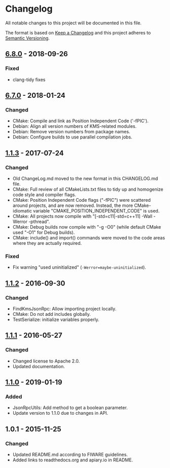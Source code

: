 # Changelog
All notable changes to this project will be documented in this file.

The format is based on [Keep a Changelog](https://keepachangelog.com/en/1.0.0/)
and this project adheres to [Semantic Versioning](https://semver.org/spec/v2.0.0.html).

## [6.8.0] - 2018-09-26

### Fixed
- clang-tidy fixes

## [6.7.0] - 2018-01-24

### Changed
- CMake: Compile and link as Position Independent Code ('-fPIC').
- Debian: Align all version numbers of KMS-related modules.
- Debian: Remove version numbers from package names.
- Debian: Configure builds to use parallel compilation jobs.

## [1.1.3] - 2017-07-24

### Changed
- Old ChangeLog.md moved to the new format in this CHANGELOG.md file.
- CMake: Full review of all CMakeLists.txt files to tidy up and homogenize code style and compiler flags.
- CMake: Position Independent Code flags ("-fPIC") were scattered around projects, and are now removed. Instead, the more CMake-idiomatic variable "CMAKE_POSITION_INDEPENDENT_CODE" is used.
- CMake: All projects now compile with "[-std=c11|-std=c++11] -Wall -Werror -pthread".
- CMake: Debug builds now compile with "-g -O0" (while default CMake used "-O1" for Debug builds).
- CMake: include() and import() commands were moved to the code areas where they are actually required.

### Fixed
- Fix warning "used uninitialized" (`-Werror=maybe-uninitialized`).

## [1.1.2] - 2016-09-30

### Changed
- FindKmsJsonRpc: Allow importing project locally.
- CMake: Do not add includes globally.
- TestSerialize: initialize variables properly.

## [1.1.1] - 2016-05-27

### Changed
- Changed license to Apache 2.0.
- Updated documentation.

## [1.1.0] - 2019-01-19

### Added
- JsonRpcUtils: Add method to get a boolean parameter.
- Update version to 1.1.0 due to changes in API.

## 1.0.1 - 2015-11-25

### Changed
- Updated README.md according to FIWARE guidelines.
- Added links to readthedocs.org and apiary.io in README.

[6.8.0]: https://github.com/Kurento/kms-jsonrpc/compare/6.7.0...6.8.0
[6.7.0]: https://github.com/Kurento/kms-jsonrpc/compare/1.1.3...6.7.0
[1.1.3]: https://github.com/Kurento/kms-jsonrpc/compare/1.1.2...1.1.3
[1.1.2]: https://github.com/Kurento/kms-jsonrpc/compare/1.1.1...1.1.2
[1.1.1]: https://github.com/Kurento/kms-jsonrpc/compare/1.1.0...1.1.1
[1.1.0]: https://github.com/Kurento/kms-jsonrpc/compare/1.0.1...1.1.0
